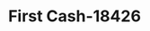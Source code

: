 ---
f_zip-code: 37042
f_state-code: TN
title: First Cash-18426
f_phone: 931-906-0101
f_city-only: Clarksville
f_address: 1219 Fort Campbell Boulevard Clarksville
f_location-unique-id: '18426'
slug: first-cash-18426
updated-on: '2024-05-30T13:46:58.046Z'
created-on: '2024-05-30T13:36:59.803Z'
published-on: '2024-05-30T13:54:32.469Z'
f_city-state: cms/city/clarksville-tn.md
f_company: cms/company/first-cash.md
f_state: cms/state/tennessee.md
layout: '[payday-loan].html'
tags: payday-loan
---